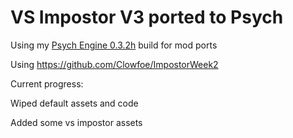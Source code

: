 # VS Impostor V3 ported to Psych

Using my [Psych Engine 0.3.2h](https://github.com/SanicBTW/FNF-PsychEngine-0.3.2h) build for mod ports

Using https://github.com/Clowfoe/ImpostorWeek2

Current progress:

Wiped default assets and code

Added some vs impostor assets